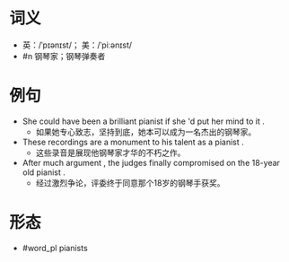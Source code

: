 # 词义
- 英：/ˈpɪənɪst/； 美：/ˈpiːənɪst/
- #n 钢琴家；钢琴弹奏者
# 例句
- She could have been a brilliant pianist if she 'd put her mind to it .
	- 如果她专心致志，坚持到底，她本可以成为一名杰出的钢琴家。
- These recordings are a monument to his talent as a pianist .
	- 这些录音是展现他钢琴家才华的不朽之作。
- After much argument , the judges finally compromised on the 18-year old pianist .
	- 经过激烈争论，评委终于同意那个18岁的钢琴手获奖。
# 形态
- #word_pl pianists
